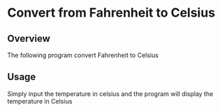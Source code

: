 # Convert from Fahrenheit to Celsius

## Overview
The following program convert Fahrenheit to Celsius

## Usage
Simply input the temperature in celsius and the program will display the temperature in Celsius
